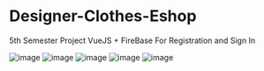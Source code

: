 # Designer-Clothes-Eshop
5th Semester Project
VueJS + FireBase For Registration and Sign In


![image](https://github.com/MariusMomkus/Designer-Clothes-Eshop/assets/72971009/5abd2f65-aa72-4a22-8ee3-d4753e5fd61d)
![image](https://github.com/MariusMomkus/Designer-Clothes-Eshop/assets/72971009/2d6616db-4c24-450b-b711-f8c125a22848)
![image](https://github.com/MariusMomkus/Designer-Clothes-Eshop/assets/72971009/5ba19ca3-a83d-4a3a-8da2-48bd18153309)
![image](https://github.com/MariusMomkus/Designer-Clothes-Eshop/assets/72971009/31b96334-1e1c-45af-be7f-bc9810623f2c)
![image](https://github.com/MariusMomkus/Designer-Clothes-Eshop/assets/72971009/06d4d03e-633b-4217-b4ac-26cf4e34057d)
